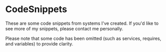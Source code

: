 ﻿# CodeSnippets
These are some code snippets from systems I've created. If you'd like to see more of my snippets, please contact me personally.

Please note that some code has been omitted (such as services, requires, and variables) to provide clarity.
